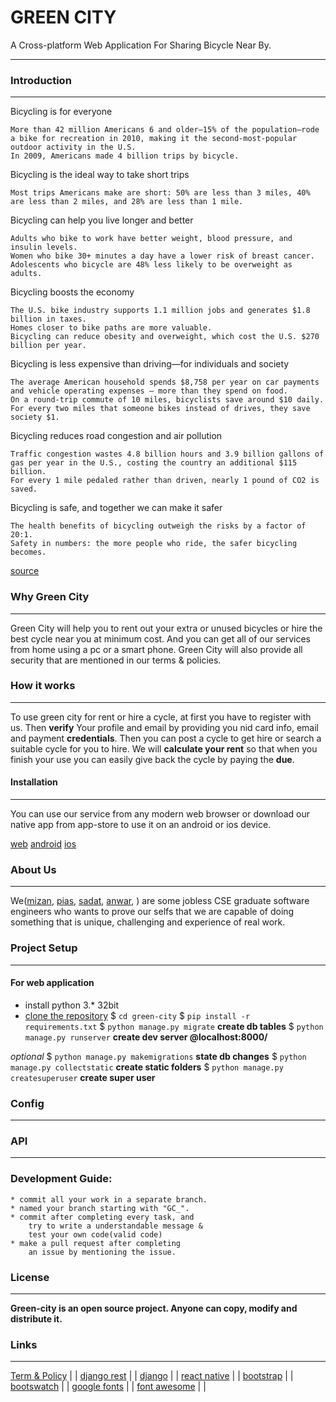 # GREEN CITY
A Cross-platform Web Application For Sharing Bicycle Near By.

***

### Introduction

***
Bicycling is for everyone

    More than 42 million Americans 6 and older—15% of the population—rode a bike for recreation in 2010, making it the second-most-popular outdoor activity in the U.S.
    In 2009, Americans made 4 billion trips by bicycle.

Bicycling is the ideal way to take short trips

    Most trips Americans make are short: 50% are less than 3 miles, 40% are less than 2 miles, and 28% are less than 1 mile.

Bicycling can help you live longer and better

    Adults who bike to work have better weight, blood pressure, and insulin levels.
    Women who bike 30+ minutes a day have a lower risk of breast cancer.
    Adolescents who bicycle are 48% less likely to be overweight as adults.

Bicycling boosts the economy

    The U.S. bike industry supports 1.1 million jobs and generates $1.8 billion in taxes.
    Homes closer to bike paths are more valuable.
    Bicycling can reduce obesity and overweight, which cost the U.S. $270 billion per year.

Bicycling is less expensive than driving—for individuals and society

    The average American household spends $8,758 per year on car payments and vehicle operating expenses – more than they spend on food.
    On a round-trip commute of 10 miles, bicyclists save around $10 daily.
    For every two miles that someone bikes instead of drives, they save society $1.

Bicycling reduces road congestion and air pollution

    Traffic congestion wastes 4.8 billion hours and 3.9 billion gallons of gas per year in the U.S., costing the country an additional $115 billion.
    For every 1 mile pedaled rather than driven, nearly 1 pound of CO2 is saved.

Bicycling is safe, and together we can make it safer

    The health benefits of bicycling outweigh the risks by a factor of 20:1.
    Safety in numbers: the more people who ride, the safer bicycling becomes.

[source](https://svbcoalition.org/bike-education/why-bicycling-is-important/)

### Why Green City

***
Green City will help you to rent out your extra or unused bicycles 
or hire the best cycle near you at minimum cost. And you can get 
all of our services from home using a pc or a smart phone. Green City 
will also provide all security that are mentioned in our terms & policies.

### How it works  

***
To use green city for rent or hire a cycle, at first you have to register with us.
Then **verify** Your profile and email by providing you nid card info, email and payment **credentials**.
Then you can post a cycle to get hire or search a suitable cycle for you to hire.
We will **calculate your rent** so that when you finish your use you can easily give back the cycle 
by paying the **due**.    

#### Installation

***
You can use our service from any modern web browser or download our native app 
from app-store to use it on an android or ios device.

[web](#)
[android](#)
[ios](#)

### About Us

***
We([mizan](https://github.com/MizaN13), [pias](https://github.com/paul-pias), [sadat](https://github.com/Nazmush), [anwar](https://github.com/anwar-ul-azim), ) are some jobless CSE graduate software engineers who wants to prove our selfs that
we are capable of doing something that is unique, challenging and experience of real work.

### Project Setup 

***
#### For web application
* install python 3.* 32bit
* [clone the repository](https://github.com/anwar-ul-azim/green-city.git)
$ `cd green-city`
$ `pip install -r requirements.txt`
$ `python manage.py migrate`  **create db tables**
$ `python manage.py runserver`  **create dev server @localhost:8000/**

*optional*
$ `python manage.py makemigrations`  **state db changes**
$ `python manage.py collectstatic`  **create static folders**
$ `python manage.py createsuperuser`  **create super user**
    

### Config  

***

### API

***

### Development Guide:
    * commit all your work in a separate branch.
    * named your branch starting with "GC_".
    * commit after completing every task, and 
        try to write a understandable message & 
        test your own code(valid code) 
    * make a pull request after completing 
        an issue by mentioning the issue.


### License

***
**Green-city is an open source project. Anyone can copy, modify and distribute it.**


### Links  

***
[Term & Policy](#) | |
[django rest](https://www.django-rest-framework.org/) | |
[django](https://www.djangoproject.com/) | |
[react native](https://facebook.github.io/react-native/) | |
[bootstrap](https://getbootstrap.com/docs/4.0/getting-started/introduction/) | |
[bootswatch](https://bootswatch.com/) | |
[google fonts](https://fonts.google.com/) | |
[font awesome](https://fontawesome.com/) | |






